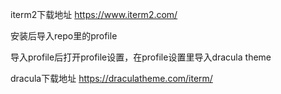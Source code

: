 iterm2下载地址
https://www.iterm2.com/

安装后导入repo里的profile

导入profile后打开profile设置，在profile设置里导入dracula theme

dracula下载地址
https://draculatheme.com/iterm/